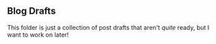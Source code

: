 ## Blog Drafts

This folder is just a collection of post drafts that aren't _quite_ ready, but I want to work on later!
